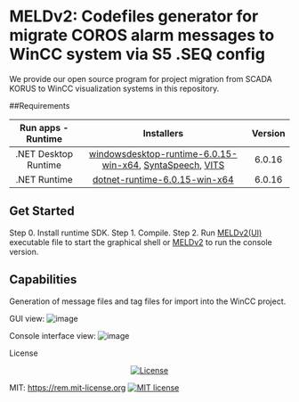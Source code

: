 # MELDv2: Codefiles generator for migrate COROS alarm messages to WinCC system via S5 .SEQ config


We provide our open source program for project migration from SCADA KORUS to WinCC visualization systems in this repository.

##Requirements

|            Run apps - Runtime           |   Installers   | Version |
|:--------------------------:|:-------------------------------:|:------:|
|       .NET Desktop Runtime      | [windowsdesktop-runtime-6.0.15-win-x64](https://dotnet.microsoft.com/en-us/download/dotnet/6.0), [SyntaSpeech](), [VITS]() |  6.0.16   |
|      .NET Runtime     |         [dotnet-runtime-6.0.15-win-x64](https://dotnet.microsoft.com/en-us/download/dotnet/6.0)         |  6.0.16   |

## Get Started

Step 0. Install runtime SDK.
Step 1. Compile.
Step 2. Run [MELDv2(UI)]() executable file to start the graphical shell
or [MELDv2]() to run the console version.




## Capabilities

Generation of message files and tag files for import into the WinCC project.

GUI view:
![image](https://user-images.githubusercontent.com/26198117/235439856-4e7de670-c057-4a88-b332-912ffebd2a25.png)

Console interface view:
![image](https://user-images.githubusercontent.com/26198117/235439954-a36df694-aae6-4e40-86ca-35c242aff04d.png)

License

<p align="center">
    <a href="https://github.com/tailwindlabs/heroicons/blob/master/LICENSE"><img src="https://img.shields.io/npm/l/heroicons.svg" alt="License"></a>
</p>

MIT: https://rem.mit-license.org
[![MIT license](https://img.shields.io/badge/arXiv-Paper-<COLOR>.svg)](https://rem.mit-license.org)



